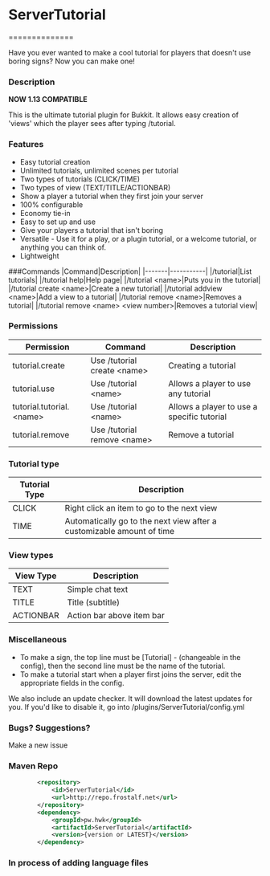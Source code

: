 # ServerTutorial
==============

Have you ever wanted to make a cool tutorial for players that doesn't use boring signs? Now you can make one!

### Description

**NOW 1.13 COMPATIBLE**

This is the ultimate tutorial plugin for Bukkit. It allows easy creation of 'views' which the player sees after typing /tutorial. 

### Features
* Easy tutorial creation
* Unlimited tutorials, unlimited scenes per tutorial
* Two types of tutorials (CLICK/TIME)
* Two types of view (TEXT/TITLE/ACTIONBAR)
* Show a player a tutorial when they first join your server
* 100% configurable
* Economy tie-in
* Easy to set up and use
* Give your players a tutorial that isn't boring
* Versatile - Use it for a play, or a plugin tutorial, or a welcome tutorial, or anything you can think of.
* Lightweight

###Commands
|Command|Description|
|-------|-----------|
|/tutorial|List tutorials|
|/tutorial help|Help page|
|/tutorial &lt;name&gt;|Puts you in the tutorial|
|/tutorial create &lt;name&gt;|Create a new tutorial|
|/tutorial addview &lt;name&gt;|Add a view to a tutorial|
|/tutorial remove &lt;name&gt;|Removes a tutorial|
|/tutorial remove &lt;name&gt; &lt;view number&gt;|Removes a tutorial view|

### Permissions
|Permission|Command|Description|
|----------|-------|-----------|
|tutorial.create|Use /tutorial create &lt;name&gt;| Creating a tutorial|
|tutorial.use|Use /tutorial &lt;name&gt;|Allows a player to use any tutorial|
|tutorial.tutorial.&lt;name&gt;|Use /tutorial &lt;name&gt;|Allows a player to use a specific tutorial| 
|tutorial.remove|Use /tutorial remove &lt;name&gt;|Remove a tutorial|

### Tutorial type
|Tutorial Type|Description|
|-------------|-----------|
|CLICK|Right click an item to go to the next view|
|TIME|Automatically go to the next view after a customizable amount of time|

### View types
|View Type|Description|
|---------|-----------|
|TEXT|Simple chat text|
|TITLE|Title (subtitle)|
|ACTIONBAR|Action bar above item bar|

### Miscellaneous
* To make a sign, the top line must be [Tutorial] - (changeable in the config), then the second line must be the name of the tutorial.
* To make a tutorial start when a player first joins the server, edit the appropriate fields in the config.

We also include an update checker. It will download the latest updates for you. If you'd like to disable it, go into /plugins/ServerTutorial/config.yml

### Bugs? Suggestions?
Make a new issue

### Maven Repo
```xml
        <repository>
            <id>ServerTutorial</id>
            <url>http://repo.frostalf.net</url>
        </repository>
        <dependency>
            <groupId>pw.hwk</groupId>
            <artifactId>ServerTutorial</artifactId>
            <version>{version or LATEST}</version>
        </dependency>
```  
### In process of adding language files
